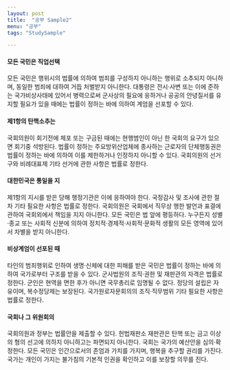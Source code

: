 ```yaml
---
layout: post
title:  "공부 Sample2"
menu: "공부"
tags: "StudySample"

---
```


#### 모든 국민은 직업선택     
모든 국민은 행위시의 법률에 의하여 범죄를 구성하지 아니하는 행위로 소추되지 아니하며, 동일한 범죄에 대하여 거듭 처벌받지 아니한다. 대통령은 전시·사변 또는 이에 준하는 국가비상사태에 있어서 병력으로써 군사상의 필요에 응하거나 공공의 안녕질서를 유지할 필요가 있을 때에는 법률이 정하는 바에 의하여 계엄을 선포할 수 있다.

#### 제1항의 탄핵소추는     
국회의원이 회기전에 체포 또는 구금된 때에는 현행범인이 아닌 한 국회의 요구가 있으면 회기중 석방된다. 법률이 정하는 주요방위산업체에 종사하는 근로자의 단체행동권은 법률이 정하는 바에 의하여 이를 제한하거나 인정하지 아니할 수 있다. 국회의원의 선거구와 비례대표제 기타 선거에 관한 사항은 법률로 정한다.

#### 대한민국은 통일을 지     
제1항의 지시를 받은 당해 행정기관은 이에 응하여야 한다. 국정감사 및 조사에 관한 절차 기타 필요한 사항은 법률로 정한다. 국회의원은 국회에서 직무상 행한 발언과 표결에 관하여 국회외에서 책임을 지지 아니한다. 모든 국민은 법 앞에 평등하다. 누구든지 성별·종교 또는 사회적 신분에 의하여 정치적·경제적·사회적·문화적 생활의 모든 영역에 있어서 차별을 받지 아니한다.

#### 비상계엄이 선포된 때    
타인의 범죄행위로 인하여 생명·신체에 대한 피해를 받은 국민은 법률이 정하는 바에 의하여 국가로부터 구조를 받을 수 있다. 군사법원의 조직·권한 및 재판관의 자격은 법률로 정한다. 군인은 현역을 면한 후가 아니면 국무총리로 임명될 수 없다. 정당의 설립은 자유이며, 복수정당제는 보장된다. 국가원로자문회의의 조직·직무범위 기타 필요한 사항은 법률로 정한다.

#### 국회나 그 위원회의   
국회의원과 정부는 법률안을 제출할 수 있다. 헌법재판소 재판관은 탄핵 또는 금고 이상의 형의 선고에 의하지 아니하고는 파면되지 아니한다. 국회는 국가의 예산안을 심의·확정한다. 모든 국민은 인간으로서의 존엄과 가치를 가지며, 행복을 추구할 권리를 가진다. 국가는 개인이 가지는 불가침의 기본적 인권을 확인하고 이를 보장할 의무를 진다.